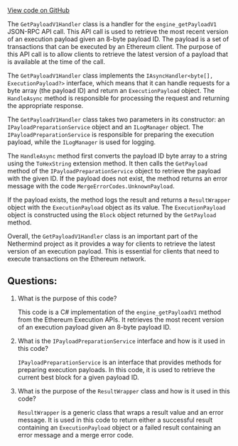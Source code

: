 [View code on GitHub](https://github.com/nethermindeth/nethermind/Nethermind.Merge.Plugin/Handlers/GetPayloadV1Handler.cs)

The `GetPayloadV1Handler` class is a handler for the `engine_getPayloadV1` JSON-RPC API call. This API call is used to retrieve the most recent version of an execution payload given an 8-byte payload ID. The payload is a set of transactions that can be executed by an Ethereum client. The purpose of this API call is to allow clients to retrieve the latest version of a payload that is available at the time of the call.

The `GetPayloadV1Handler` class implements the `IAsyncHandler<byte[], ExecutionPayload?>` interface, which means that it can handle requests for a byte array (the payload ID) and return an `ExecutionPayload` object. The `HandleAsync` method is responsible for processing the request and returning the appropriate response.

The `GetPayloadV1Handler` class takes two parameters in its constructor: an `IPayloadPreparationService` object and an `ILogManager` object. The `IPayloadPreparationService` is responsible for preparing the execution payload, while the `ILogManager` is used for logging.

The `HandleAsync` method first converts the payload ID byte array to a string using the `ToHexString` extension method. It then calls the `GetPayload` method of the `IPayloadPreparationService` object to retrieve the payload with the given ID. If the payload does not exist, the method returns an error message with the code `MergeErrorCodes.UnknownPayload`.

If the payload exists, the method logs the result and returns a `ResultWrapper` object with the `ExecutionPayload` object as its value. The `ExecutionPayload` object is constructed using the `Block` object returned by the `GetPayload` method.

Overall, the `GetPayloadV1Handler` class is an important part of the Nethermind project as it provides a way for clients to retrieve the latest version of an execution payload. This is essential for clients that need to execute transactions on the Ethereum network.
## Questions: 
 1. What is the purpose of this code?
    
    This code is a C# implementation of the `engine_getPayloadV1` method from the Ethereum Execution APIs. It retrieves the most recent version of an execution payload given an 8-byte payload ID.

2. What is the `IPayloadPreparationService` interface and how is it used in this code?
    
    `IPayloadPreparationService` is an interface that provides methods for preparing execution payloads. In this code, it is used to retrieve the current best block for a given payload ID.

3. What is the purpose of the `ResultWrapper` class and how is it used in this code?
    
    `ResultWrapper` is a generic class that wraps a result value and an error message. It is used in this code to return either a successful result containing an `ExecutionPayload` object or a failed result containing an error message and a merge error code.
